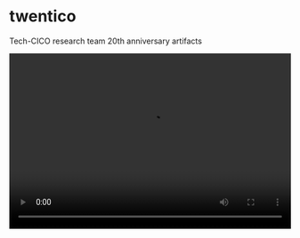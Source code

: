 # twentico
Tech-CICO research team 20th anniversary artifacts

<video width="506" height="316" controls="">
<source src="TechCico20thAnn.mp4" type="video/mp4">
Votre navigateur ne sait pas afficher des vidéos au format MPEG 4.
</video>
